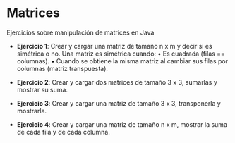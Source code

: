 # Matrices
Ejercicios sobre manipulación de matrices en Java

- **Ejercicio 1**: Crear y cargar una matriz de tamaño n x m y decir si es simétrica o no. Una matriz es simétrica cuando:
  	• Es cuadrada (filas == columnas).
  	• Cuando se obtiene la misma matriz al cambiar sus filas por columnas (matriz transpuesta).

- **Ejercicio 2**: Crear y cargar dos matrices de tamaño 3 x 3, sumarlas y mostrar su suma.

- **Ejercicio 3**: Crear y cargar una matriz de tamaño 3 x 3, transponerla y mostrarla.

- **Ejercicio 4**: Crear y cargar una matriz de tamaño n x m, mostrar la suma de cada fila y de cada columna.
